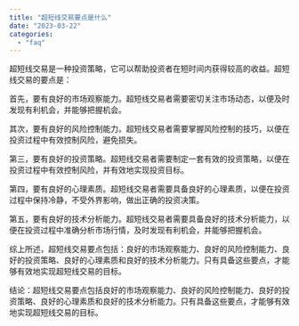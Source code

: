```yaml
---
title: "超短线交易要点是什么"
date: "2023-03-22"
categories: 
  - "faq"
---
```


超短线交易是一种投资策略，它可以帮助投资者在短时间内获得较高的收益。超短线交易的要点是：

首先，要有良好的市场观察能力。超短线交易者需要密切关注市场动态，以便及时发现有利机会，并能够把握机会。

其次，要有良好的风险控制能力。超短线交易者需要掌握风险控制的技巧，以便在投资过程中有效控制风险，避免损失。

第三，要有良好的投资策略。超短线交易者需要制定一套有效的投资策略，以便在投资过程中有效控制风险，并有效地实现投资目标。

第四，要有良好的心理素质。超短线交易者需要具备良好的心理素质，以便在投资过程中保持冷静，不受外界影响，做出正确的投资决策。

第五，要有良好的技术分析能力。超短线交易者需要具备良好的技术分析能力，以便在投资过程中准确分析市场行情，及时发现有利机会，并能够把握机会。

综上所述，超短线交易要点包括：良好的市场观察能力、良好的风险控制能力、良好的投资策略、良好的心理素质和良好的技术分析能力。只有具备这些要点，才能够有效地实现超短线交易的目标。

结论：超短线交易要点包括良好的市场观察能力、良好的风险控制能力、良好的投资策略、良好的心理素质和良好的技术分析能力。只有具备这些要点，才能够有效地实现超短线交易的目标。
